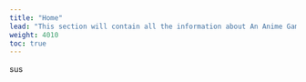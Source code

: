 ```yaml
---
title: "Home"
lead: "This section will contain all the information about An Anime Game Launcher and its forks"
weight: 4010
toc: true
---
```


sus
